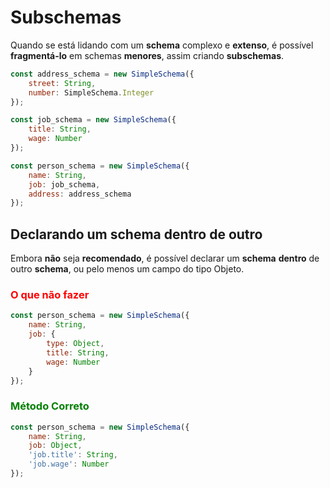 # Subschemas

Quando se está lidando com um **schema** complexo e **extenso**, é possível **fragmentá-lo** em schemas **menores**, assim criando **subschemas**.

```javascript
const address_schema = new SimpleSchema({
    street: String,
    number: SimpleSchema.Integer
});

const job_schema = new SimpleSchema({
    title: String,
    wage: Number
});

const person_schema = new SimpleSchema({
    name: String,
    job: job_schema,
    address: address_schema
});
```

## Declarando um schema dentro de outro

Embora **não** seja **recomendado**, é possível declarar um **schema** **dentro** de outro **schema**, ou pelo menos um campo do tipo Objeto.

### <span style="color:red">O que não fazer</span>


```javascript
const person_schema = new SimpleSchema({
    name: String,
    job: {
        type: Object,
        title: String,
        wage: Number
    }
});
```

### <span style="color:green">Método Correto</span>

```javascript
const person_schema = new SimpleSchema({
    name: String,
    job: Object,
    'job.title': String,
    'job.wage': Number
});
```